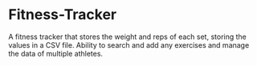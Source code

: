 # Fitness-Tracker
A fitness tracker that stores the weight and reps of each set, storing the values in a CSV file. Ability to search and add any exercises and manage the data of multiple athletes.

